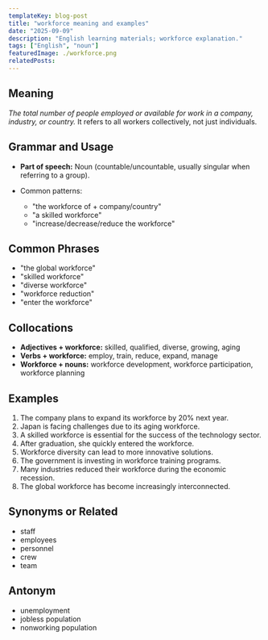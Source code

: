 ```yaml
---
templateKey: blog-post
title: "workforce meaning and examples"
date: "2025-09-09"
description: "English learning materials; workforce explanation."
tags: ["English", "noun"]
featuredImage: ./workforce.png
relatedPosts:
---
```


## Meaning

_The total number of people employed or available for work in a company, industry, or country._
It refers to all workers collectively, not just individuals.

## Grammar and Usage

- **Part of speech:** Noun (countable/uncountable, usually singular when referring to a group).
- Common patterns:

  - "the workforce of + company/country"
  - "a skilled workforce"
  - "increase/decrease/reduce the workforce"

## Common Phrases

- "the global workforce"
- "skilled workforce"
- "diverse workforce"
- "workforce reduction"
- "enter the workforce"

## Collocations

- **Adjectives + workforce:** skilled, qualified, diverse, growing, aging
- **Verbs + workforce:** employ, train, reduce, expand, manage
- **Workforce + nouns:** workforce development, workforce participation, workforce planning

## Examples

1. The company plans to expand its workforce by 20% next year.
2. Japan is facing challenges due to its aging workforce.
3. A skilled workforce is essential for the success of the technology sector.
4. After graduation, she quickly entered the workforce.
5. Workforce diversity can lead to more innovative solutions.
6. The government is investing in workforce training programs.
7. Many industries reduced their workforce during the economic recession.
8. The global workforce has become increasingly interconnected.

## Synonyms or Related

- staff
- employees
- personnel
- crew
- team

## Antonym

- unemployment
- jobless population
- nonworking population
